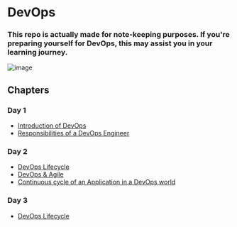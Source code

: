 # DevOps

### This repo is actually made for note-keeping purposes. If you're preparing yourself for DevOps, this may assist you in your learning journey.
![image](https://github.com/whoami-anoint/DevOps/assets/72187543/9bd769cc-39ca-42af-862b-2fcf4fa5756a)

## Chapters
### Day 1 
- <a href="Day 1/1_introduction.md">Introduction of DevOps</a>
- <a href="Day 1/2_responsibilities.md">Responsibilities of a DevOps Engineer</a>

### Day 2 
- <a href="Day 2/3_lifecycle.md3_lifecycle.md">DevOps Lifecycle</a>
- <a href="Day 2/4_DevOps_Agile.md4_DevOps_Agile.md">DevOps & Agile</a>
- <a href="Day 2/5_continuous_cycle.md5_continuous_cycle.md">Continuous cycle of an Application in a DevOps world</a>

### Day 3
- <a href="Day 3/7_Virtual Machines Part .md">DevOps Lifecycle</a>
